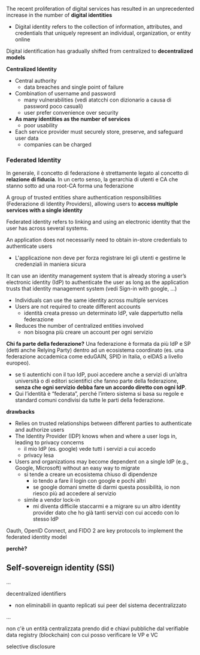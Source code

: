 The recent proliferation of digital services has resulted in an unprecedented increase in the number of **digital identities**
- Digital identity refers to the collection of information, attributes, and credentials that uniquely represent an individual, organization, or entity online

Digital identification has gradually shifted from centralized to **decentralized models**

**Centralized Identity**
- Central authority
    - data breaches and single point of failure
- Combination of username and password
    - many vulnerabilities (vedi atatcchi con dizionario a causa di password poco casuali)
    - user prefer convenience over security
- **As many identities as the number of services**
    - poor usability
- Each service provider must securely store, preserve, and safeguard user data
    - companies can be charged


### Federated Identity
In generale, il concetto di federazione è strettamente legato al concetto di **relazione di fiducia**. In un certo senso, la gerarchia di utenti e CA che stanno sotto ad una root-CA forma una federazione

A group of trusted entities share authentication responsibilities (Federazione di Identity Providers), allowing users to **access multiple services with a single identity**

Federated identity refers to linking and using an electronic identity that the user has across several systems.

An application does not necessarily need to obtain in-store credentials to authenticate users
- L'applicazione non deve per forza registrare lei gli utenti e gestirne le credenziali in maniera sicura 

It can use an identity management system that is already storing a user’s electronic identity (IdP) to authenticate the user as long as the application trusts that identity management system (vedi Sign-in with google, ...)

- Individuals can use the same identity across multiple services
- Users are not required to create different accounts
    - identità creata presso un determinato IdP, vale dappertutto nella federazione
- Reduces the number of centralized entities involved
    - non bisogna più creare un account per ogni servizio


**Chi fa parte della federazione?**
Una federazione è formata da più IdP e SP (detti anche Relying Party) dentro ad un ecosistema coordinato (es. una federazione accademica come eduGAIN, SPID in Italia, o eIDAS a livello europeo).
- se ti autentichi con il tuo IdP, puoi accedere anche a servizi di un’altra università o di editori scientifici che fanno parte della federazione, **senza che ogni servizio debba fare un accordo diretto con ogni IdP**.
- Qui l’identità è “federata”, perché l’intero sistema si basa su regole e standard comuni condivisi da tutte le parti della federazione.

**drawbacks**
- Relies on trusted relationships between different parties to authenticate and authorize users
- The Identity Provider (IDP) knows when and where a user logs in, leading to privacy concerns
    - il mio IdP (es. google) vede tutti i servizi a cui accedo
    - privacy lesa
- Users and organizations may become dependent on a single IdP (e.g., Google, Microsoft) without an easy way to migrate
    - si tende a creare un ecosistema chiuso di dipendenze
        - io tendo a fare il login con google e pochi altri
        - se google domani smette di darmi questa possibilità, io non riesco più ad accedere al servizio
    - simile a vendor lock-in
        - mi diventa difficile staccarmi e a migrare su un altro identity provider dato che ho già tanti servizi con cui accedo con lo stesso IdP






Oauth, OpenID Connect, and FIDO 2 are key protocols to implement the federated identity model

**perchè?**









## Self-sovereign identity (SSI)
...



decentralized identifiers
- non eliminabili in quanto replicati sui peer del sistema decentralizzato

...


non c'è un entità centralizzata prendo did e chiavi pubbliche dal verifiable data registry (blockchain) con cui posso verificare le VP e VC



selective disclosure

